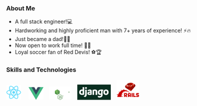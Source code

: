 ### About Me
- A full stack engineer!💻
- Hardworking and highly proficient man with 7+ years of experience! ⚡🔥
- Just became a dad!💖🥰
- Now open to work full time! 👋👨
- Loyal soccer fan of Red Devis! ⚽🏆

### Skills and Technologies

<img src="https://raw.githubusercontent.com/edwardcdev/edwardcdev/main/logos/react.svg" height="auto" width="40"> &nbsp;&nbsp;&nbsp;
<img src="https://raw.githubusercontent.com/edwardcdev/edwardcdev/main/logos/vue.png" height="auto" width="40">&nbsp;&nbsp;&nbsp;
<img src="https://raw.githubusercontent.com/edwardcdev/edwardcdev/main/logos/node.js.svg" height="auto" width="60">&nbsp;&nbsp;&nbsp;
<img src="https://raw.githubusercontent.com/edwardcdev/edwardcdev/main/logos/django.png" height="auto" width="90">&nbsp;&nbsp;&nbsp;
<img src="https://raw.githubusercontent.com/edwardcdev/edwardcdev/main/logos/ror.png" height="auto" width="60">&nbsp;&nbsp;&nbsp;
